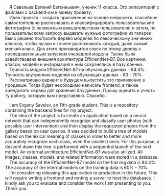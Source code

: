 &emsp;Я Савельев Евгений Евгениьевич, ученик 11 класса. Это репозиторий с файлами с backend-ом к моему проекту.  
&emsp;Идея проекта - создать приложение на основе нейросети, способное самостоятельно распознавать и классифицировать пользовательские фотографии (с возможным вмешательством пользователя) и затем, по пользвательскому запросу выдавать
нужные фотографии из галереи. Было решено построить дерево моделей по лексическому значению классов, чтобы лучше и точнее распознавать каждый, даже самый мелкий класс. Для этого производится спуск по этому дереву с последовательным 
запуском очередной модели. Также была задействована внешняя архитектура EfficientNet-B7. Все картинки, классы, модели и информация к ним сохранялись в базу данных.  
&emsp;Точность модели EfficientNet-B7 на обучающих данных - 84.4%. Точность внутренних моделей на обучающих данных - 60 - 70%.  
&emsp;Рассматриваю вариант в будущем выпустить это приложение в продакшн. Тогда будет необходимо написать frontend, а также арендовать сервер для хранения баз данных. Прошу оценить и учесть ту работу, которую вам представляю. Спасибо.


&emsp;I am Evgeny Savelev, an 11th-grade student. This is a repository containing the backend files for my project.  
&emsp;The idea of the project is to create an application based on a neural network that can independently recognize and classify user photos
(with possible user intervention) and then display the requested photos from the gallery based on user queries. It was decided to build a tree of models based on the lexical meaning of classes in order to better and more accurately recognize each class, even the smallest ones. For this purpose, a descent down this tree is performed with a sequential launch of the next model. An external architecture EfficientNet-B7 was also utilized. All images, classes, 
models, and related information were stored in a database.  
&emsp;The accuracy of the EfficientNet-B7 model on the training data is 84.4%. The accuracy of the internal models on the training data is 60% - 70%.  
&emsp;I'm considering releasing this application to production in the future. This will require writing a frontend and renting a server to host the databases. I kindly ask you to evaluate and consider the work I am presenting to you. Thank you.
